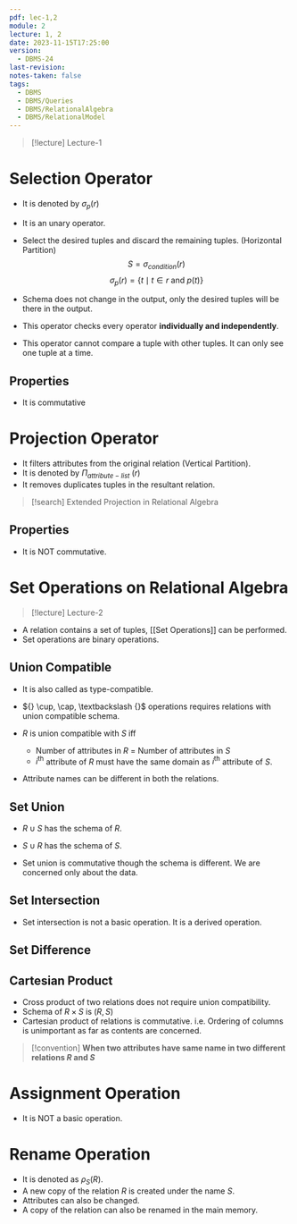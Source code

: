 ```yaml
---
pdf: lec-1,2
module: 2
lecture: 1, 2
date: 2023-11-15T17:25:00
version:
  - DBMS-24
last-revision: 
notes-taken: false
tags:
  - DBMS
  - DBMS/Queries
  - DBMS/RelationalAlgebra
  - DBMS/RelationalModel
---
```


> [!lecture] Lecture-1
# Selection Operator

- It is denoted by ${} \sigma_p(r) {}$
- It is an unary operator.
- Select the desired tuples and discard the remaining tuples. (Horizontal Partition)
$$
S = \sigma_{condition} (r)
$$
$$
\sigma_{p}(r) = \{t \mid t \in r \text{ and } p(t)\}
$$

- Schema does not change in the output, only the desired tuples will be there in the output.
- This operator checks every operator **individually and independently**.
- This operator cannot compare a tuple with other tuples. It can only see one tuple at a time.

## Properties
- It is commutative


# Projection Operator

- It filters attributes from the original relation (Vertical Partition).
- It is denoted by ${} \Pi_{attribute-list}\;(r) {}$
- It removes duplicates tuples in the resultant relation.


> [!search] 
> Extended Projection in Relational Algebra

## Properties
- It is NOT commutative.


# Set Operations on Relational Algebra
> [!lecture] Lecture-2

- A relation contains a set of tuples, [[Set Operations]] can be performed.
- Set operations are binary operations.
## Union Compatible
- It is also called as type-compatible.
- ${} \cup, \cap, \textbackslash {}$ operations requires relations with union compatible schema.

- ${} R$ is union compatible with $S$ iff
	- Number of attributes in $R$ = Number of attributes in $S$
	- ${} i^\text{th} {}$ attribute of $R$ must have the same domain as ${} i^\text{th} {}$ attribute of $S {}$.
- Attribute names can be different in both the relations.


## Set Union
- ${} R \; \cup \; S {}$ has the schema of $R$.
- ${} S \; \cup \; R {}$ has the schema of ${} S {}$.

- Set union is commutative though the schema is different. We are concerned only about the data.

## Set Intersection
- Set intersection is not a basic operation. It is a derived operation.

## Set Difference

## Cartesian Product

- Cross product of two relations does not require union compatibility.
- Schema of ${} R \times S {}$ is ${} (R, S) {}$  
- Cartesian product of relations is commutative. i.e. Ordering of columns is unimportant as far as contents are concerned.

> [!convention] 
> **When two attributes have same name in two different relations ${} R$ and $S {}$**


# Assignment Operation
- It is NOT a basic operation.

# Rename Operation
- It is denoted as ${} \rho_S (R) {}$. 
- A new copy of the relation $R$ is created under the name $S$.
- Attributes can also be changed.
- A copy of the relation can also be renamed in the main memory.